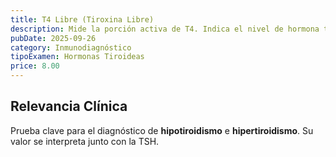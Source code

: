 ```yaml
---
title: T4 Libre (Tiroxina Libre)
description: Mide la porción activa de T4. Indica el nivel de hormona tiroidea disponible, clave para el diagnóstico de disfunción.
pubDate: 2025-09-26
category: Inmunodiagnóstico
tipoExamen: Hormonas Tiroideas
price: 8.00
---
```


## Relevancia Clínica
Prueba clave para el diagnóstico de **hipotiroidismo** e **hipertiroidismo**. Su valor se interpreta junto con la TSH.